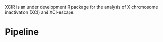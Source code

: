 XCIR is an under development R package for the analysis of X
chromosome inactivation (XCI) and XCI-escape.

# Pipeline
```
```
